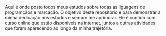 Aqui é onde posto todos meus estudos sobre todas as liguagens de programçãos e marcação. 
O objetivo deste repositório e para demonstrar a minha dedicação nos estudos e sempre me aprimorar.
Ele é contido com curso online que estão disponiveis na internet, juntos a outras atividades que foram aparecendo ao longo da minha trajetória.
